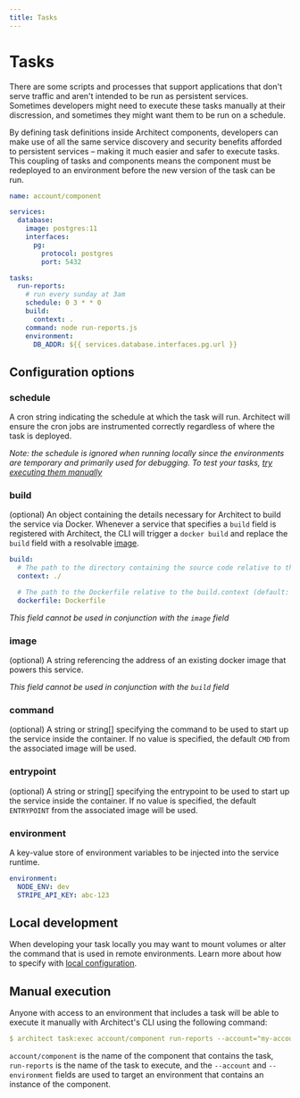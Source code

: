 ```yaml
---
title: Tasks
---
```


# Tasks

There are some scripts and processes that support applications that don't serve traffic and aren't intended to be run as persistent services. Sometimes developers might need to execute these tasks manually at their discression, and sometimes they might want them to be run on a schedule.

By defining task definitions inside Architect components, developers can make use of all the same service discovery and security benefits afforded to persistent services – making it much easier and safer to execute tasks. This coupling of tasks and components means the component must be redeployed to an environment before the new version of the task can be run.

```yaml
name: account/component

services:
  database:
    image: postgres:11
    interfaces:
      pg:
        protocol: postgres
        port: 5432

tasks:
  run-reports:
    # run every sunday at 3am
    schedule: 0 3 * * 0
    build:
      context: .
    command: node run-reports.js
    environment:
      DB_ADDR: ${{ services.database.interfaces.pg.url }}
```

## Configuration options

### schedule

A cron string indicating the schedule at which the task will run. Architect will ensure the cron jobs are instrumented correctly regardless of where the task is deployed.

_Note: the schedule is ignored when running locally since the environments are temporary and primarily used for debugging. To test your tasks, [try executing them manually](#manual-execution)_

### build

(optional) An object containing the details necessary for Architect to build the service via Docker. Whenever a service that specifies a `build` field is registered with Architect, the CLI will trigger a `docker build` and replace the `build` field with a resolvable [image](#image).

```yaml
build:
  # The path to the directory containing the source code relative to the architect.yml file
  context: ./

  # The path to the Dockerfile relative to the build.context (default: Dockerfile)
  dockerfile: Dockerfile
```

_This field cannot be used in conjunction with the `image` field_

### image

(optional) A string referencing the address of an existing docker image that powers this service.

_This field cannot be used in conjunction with the `build` field_

### command

(optional) A string or string[] specifying the command to be used to start up the service inside the container. If no value is specified, the default `CMD` from the associated image will be used.

### entrypoint

(optional) A string or string[] specifying the entrypoint to be used to start up the service inside the container. If no value is specified, the default `ENTRYPOINT` from the associated image will be used.

### environment

A key-value store of environment variables to be injected into the service runtime.

```yaml
environment:
  NODE_ENV: dev
  STRIPE_API_KEY: abc-123
```

## Local development

When developing your task locally you may want to mount volumes or alter the command that is used in remote environments. Learn more about how to specify with [local configuration](../local-configuration).

## Manual execution

Anyone with access to an environment that includes a task will be able to execute it manually with Architect's CLI using the following command:

```yaml
$ architect task:exec account/component run-reports --account="my-account" --environment="my-environment"
```

`account/component` is the name of the component that contains the task, `run-reports` is the name of the task to execute, and the `--account` and `--environment` fields are used to target an environment that contains an instance of the component.
